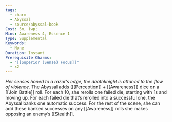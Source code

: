 ```yaml
---
tags:
  - charm
  - Abyssal
  - source/abyssal-book
Cost: 5m, 1wp;
Mins: Awareness 4, Essence 1
Type: Supplemental
Keywords:
  - None
Duration: Instant
Prerequisite Charms:
  - "[[Superior (Sense) Focus]]"
  - x2
---
```

*Her senses honed to a razor’s edge, the deathknight is attuned to the flow of violence.*
The Abyssal adds ([[Perception]] + [[Awareness]]) dice on a [[Join Battle]] roll. For each 10, she rerolls one failed die, starting with 1s and moving up.
For each failed die that’s rerolled into a successful one, the Abyssal banks one automatic success. For the rest of the scene, she can add these banked successes on any [[Awareness]] rolls she makes opposing an enemy’s [[Stealth]].